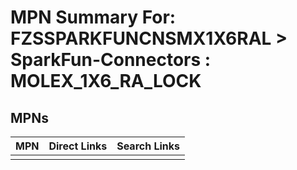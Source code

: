 



# MPN Summary For: FZSSPARKFUNCNSMX1X6RAL > SparkFun-Connectors : MOLEX_1X6_RA_LOCK

## MPNs
  

|MPN|Direct Links|Search Links|
| :--- | :--- | :--- |
||||
